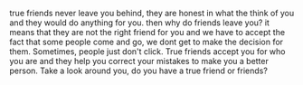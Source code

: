 true friends never leave you behind, they are honest in what the think of you and they would do anything for you.
then why do friends leave you? it means that they are not the right friend for you and we have to accept the fact that some people come and go, we dont get to make the decision
for them. Sometimes, people just don't click. True friends accept you for who you are and they help you correct your mistakes to make you a better person.
Take a look around you, do you have a true friend or friends?
